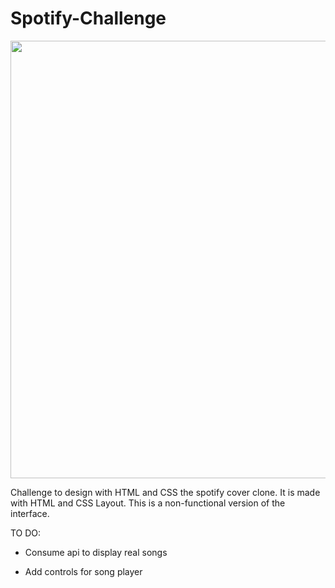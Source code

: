 # Spotify-Challenge
<p align="center">
  <img src="https://user-images.githubusercontent.com/27366182/188335571-0bb66bc3-cfd3-4bcb-9de0-55f3f93cc2a7.png" width="700">
</p>

Challenge to design with HTML and CSS the spotify cover clone. It is made with HTML and CSS Layout. This is a non-functional version of the interface.

TO DO:
- Consume api to display real songs

- Add controls for song player
